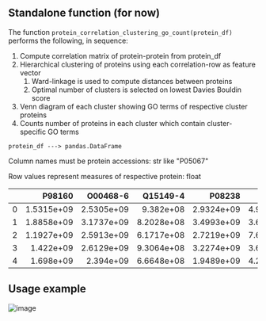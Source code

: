 ## Standalone function (for now)

The function <code>protein_correlation_clustering_go_count(protein_df)</code> performs the following, in sequence:
1. Compute correlation matrix of protein-protein from protein_df
2. Hierarchical clustering of proteins using each correlation-row as feature vector 
   1. Ward-linkage is used to compute distances between proteins
   2. Optimal number of clusters is selected on lowest Davies Bouldin score
3. Venn diagram of each cluster showing GO terms of respective cluster proteins
4. Counts number of proteins in each cluster which contain cluster-specific GO terms

<code>protein_df ---> pandas.DataFrame</code>

Column names must be protein accessions: str like "P05067"

Row values represent measures of respective protein: float


|    |     P98160 |   O00468-6 |   Q15149-4 |     P08238 |     P06733 |
|---:|-----------:|-----------:|-----------:|-----------:|-----------:|
|  0 | 1.5315e+09 | 2.5305e+09 | 9.382e+08  | 2.9324e+09 | 4.9473e+09 |
|  1 | 1.8858e+09 | 3.1737e+09 | 8.2028e+08 | 3.4993e+09 | 3.6529e+09 |
|  2 | 1.1927e+09 | 2.5913e+09 | 6.1717e+08 | 2.7219e+09 | 7.6858e+09 |
|  3 | 1.422e+09  | 2.6129e+09 | 9.3064e+08 | 3.2274e+09 | 3.6938e+09 |
|  4 | 1.698e+09  | 2.394e+09  | 6.6648e+08 | 1.9489e+09 | 4.2946e+09 |


## Usage example
![image](https://user-images.githubusercontent.com/15198092/164681567-21e9feb7-8c6e-425a-8c4e-1b42023c9b0f.png)


